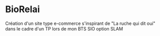 # BioRelai
Création d'un site type e-commerce s'inspirant de "La ruche qui dit oui" dans le cadre d'un TP lors de mon BTS SIO option SLAM
